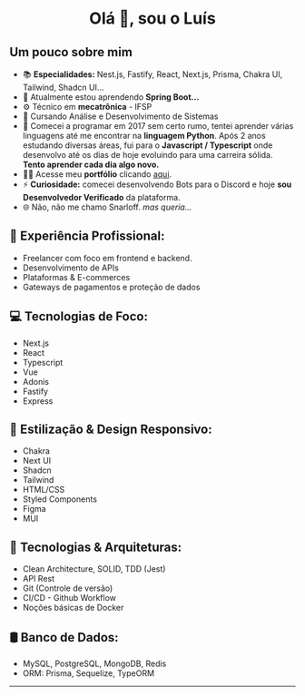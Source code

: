 <h1 align="center" style="text-decoration: none;">Olá 👋, sou o Luís</h1>

## Um pouco sobre mim

- 📚 **Especialidades:** Nest.js, Fastify, React, Next.js, Prisma, Chakra UI, Tailwind, Shadcn UI...
- 📖 Atualmente estou aprendendo **Spring Boot...**
- ⚙️ Técnico em **mecatrônica** - IFSP
- 📄 Cursando Análise e Desenvolvimento de Sistemas
- 💬 Comecei a programar em 2017 sem certo rumo, tentei aprender várias linguagens até me encontrar na **linguagem Python**. Após 2 anos estudando diversas áreas, fui para o **Javascript / Typescript** onde desenvolvo até os dias de hoje evoluindo para uma carreira sólida. **Tento aprender cada dia algo novo.**
- 👨‍💻 Acesse meu **portfólio** clicando [aqui](https://www.snarloff.tech/).
- ⚡ **Curiosidade:** comecei desenvolvendo Bots para o Discord e hoje **sou Desenvolvedor Verificado** da plataforma.
- 🌐 Não, não me chamo Snarloff. *mas queria...*

## 💼 **Experiência Profissional:**
   - Freelancer com foco em frontend e backend.
   - Desenvolvimento de APIs
   - Plataformas & E-commerces
   - Gateways de pagamentos e proteção de dados

## 💻 **Tecnologias de Foco:**
   - Next.js
   - React
   - Typescript
   - Vue
   - Adonis
   - Fastify
   - Express

## 🎨 **Estilização & Design Responsivo:**
   - Chakra
   - Next UI
   - Shadcn
   - Tailwind
   - HTML/CSS
   - Styled Components
   - Figma
   - MUI

## 🔧 **Tecnologias & Arquiteturas:**
   - Clean Architecture, SOLID, TDD (Jest)
   - API Rest
   - Git (Controle de versão)
   - CI/CD - Github Workflow
   - Noções básicas de Docker

## 🛢️ **Banco de Dados:**
   - MySQL, PostgreSQL, MongoDB, Redis 
   - ORM: Prisma, Sequelize, TypeORM

---





